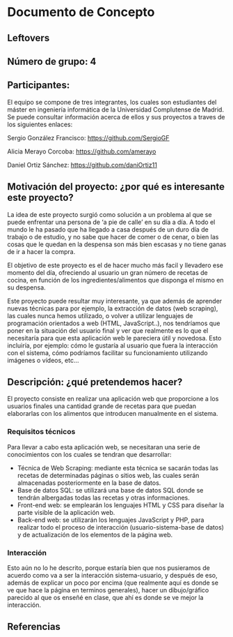 
# Documento de Concepto

## Leftovers

## Número de grupo: 4

## Participantes:

El equipo se compone de tres integrantes, los cuales son estudiantes del máster en ingeniería informática de la Universidad Complutense de Madrid. Se puede consultar información acerca de ellos y sus proyectos a traves de los siguientes enlaces:

Sergio González Francisco: https://github.com/SergioGF

Alicia Merayo Corcoba: https://github.com/amerayo

Daniel Ortiz Sánchez: https://github.com/daniOrtiz11

## Motivación del proyecto: ¿por qué es interesante este proyecto?

La idea de este proyecto surgió como solución a un problema al que se puede enfrentar una persona de ‘a pie de calle’ en su día a día. A todo el mundo le ha pasado que ha llegado a casa después de un duro día de trabajo o de estudio, y no sabe que hacer de comer o de cenar, o bien las cosas que le quedan en la despensa son más bien escasas y no tiene ganas de ir a hacer la compra.

El objetivo de este proyecto es el de hacer mucho más facil y llevadero ese momento del día, ofreciendo al usuario un gran número de recetas de cocina, en función de los ingredientes/alimentos que disponga el mismo en su despensa.

Este proyecto puede resultar muy interesante, ya que además de aprender nuevas técnicas para por ejemplo, la extracción de datos (web scraping), las cuales nunca hemos utilizado, o volver a utilizar lenguajes de programación orientados a web (HTML, JavaScript..), nos tendríamos que poner en la situación del usuario final y ver que realmente es lo que el necesitaría para que esta aplicación web le pareciera útil y novedosa. Esto incluiría, por ejemplo: cómo le gustaría al usuario que fuera la interacción con el sistema, cómo podríamos facilitar su funcionamiento utilizando imágenes o vídeos, etc...

## Descripción: ¿qué pretendemos hacer?

El proyecto consiste en realizar una aplicación web que proporcione a los usuarios finales una cantidad grande de recetas para que puedan elaborarlas con los alimentos que introducen manualmente en el sistema.

### Requisitos técnicos

Para llevar a cabo esta aplicación web, se necesitaran una serie de conocimientos con los cuales se tendran que desarrollar:
* Técnica de Web Scraping: mediante esta técnica se sacarán todas las recetas de determinadas páginas o sitios web, las cuales serán almacenadas posteriormente en la base de datos.
* Base de datos SQL: se utilizará una base de datos SQL donde se tendrán albergadas todas las recetas y otras informaciones.
* Front-end web: se emplearán los lenguajes HTML y CSS para diseñar la parte visible de la aplicación web.
* Back-end web:  se utilizarán los lenguajes JavaScript y PHP, para realizar todo el proceso de interacción (usuario-sistema-base de datos) y de actualización de los elementos de la página web.

### Interacción

Esto aún no lo he descrito, porque estaría bien que nos pusieramos de acuerdo como va a ser la interacción sistema-usuario, y después de eso, además de explicar un poco por encima (que realmente aquí es donde se ve que hace la página en terminos generales), hacer un dibujo/gráfico parecido al que os enseñé en clase, que ahí es donde se ve mejor la interacción.

## Referencias
